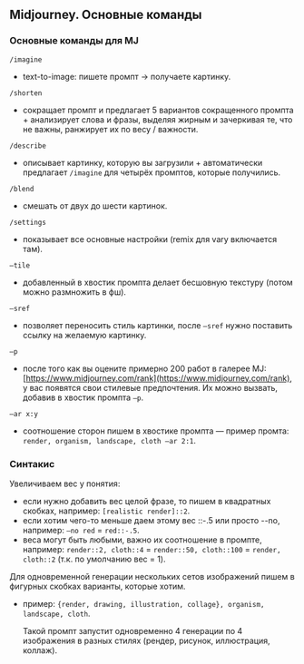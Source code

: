 ## Midjourney. Основные команды

### Основные команды для MJ

`/imagine` 

- text-to-image: пишете промпт → получаете картинку.

`/shorten`

- сокращает промпт и предлагает 5 вариантов сокращенного промпта + анализирует слова и фразы, выделяя жирным и зачеркивая те, что не важны, ранжирует их по весу / важности.

`/describe`

- описывает картинку, которую вы загрузили + автоматически предлагает `/imagine` для четырёх промптов, которые получились.

`/blend`

- смешать от двух до шести картинок.

`/settings`

- показывает все основные настройки (remix для vary включается там).

`—tile`  

- добавленный в хвостик промпта делает бесшовную текстуру (потом можно размножить в фш).

`—sref`

- позволяет переносить стиль картинки, после `—sref` нужно поставить ссылку на желаемую картинку.

`—p` 

- после того как вы оцените примерно 200 работ в галерее MJ: [https://www.midjourney.com/rank](https://www.midjourney.com/rank), у вас появятся свои стилевые предпочтения. Их можно вызвать, добавив в хвостик промпта `—p`.

`—ar x:y`

- cоотношение сторон пишем в хвостике промпта — пример промта: `render, organism, landscape, cloth —ar 2:1`.

### Синтакис

Увеличиваем вес у понятия:

- если нужно добавить вес целой фразе, то пишем в квадратных скобках, например:
`[realistic render]::2`.
- если хотим чего-то меньше даем этому вес ::-.5 или просто --no, например: `—no red` = `red::-.5`.
- веса могут быть любыми, важно их соотношение в промпте, например: `render::2, cloth::4` = `render::50, cloth::100` = `render, cloth::2` (т.к. по умолчанию вес = 1).

Для одновременной генерации нескольких сетов изображений пишем в фигурных скобках варианты, которые хотим.

- пример: `{render, drawing, illustration, collage}, organism, landscape, cloth`.
    
    Такой промпт запустит одновременно 4 генерации по 4 изображения в разных стилях (рендер, рисунок, иллюстрация, коллаж).
